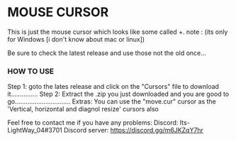 # MOUSE CURSOR
This is just the mouse cursor which looks like some called +.
note : (its only for Windows [i don't know about mac or linux])

Be sure to check the latest release and use those not the old once...

### HOW TO USE

Step 1: goto the lates release and click on the "Cursors" file to download it...............
Step 2: Extract the .zip you just downloaded and you are good to go...............................
Extras: You can use the "move.cur" cursor as the 'Vertical, horizontal and diagnol resize' cursors also


Feel free to contact me if you have any problems:
Discord: Its-LightWay_04#3701
Discord server: https://discord.gg/m6JKZqY7hr
